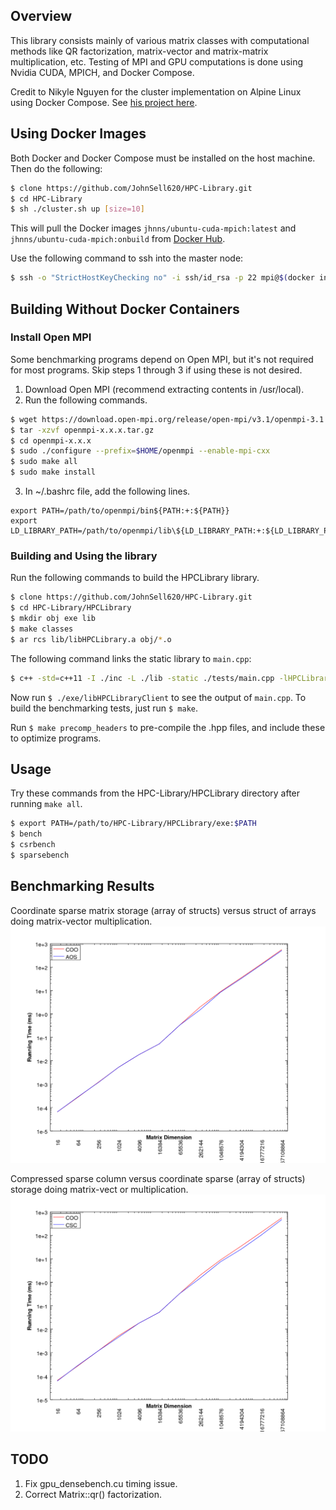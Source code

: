 ## Overview
This library consists mainly of various matrix classes with computational methods like QR factorization, matrix-vector and matrix-matrix multiplication, etc. Testing of MPI and GPU computations is done using Nvidia CUDA, MPICH, and Docker Compose.

Credit to Nikyle Nguyen for the cluster implementation on Alpine Linux using Docker Compose. See [his project here](https://github.com/NLKNguyen/alpine-mpich).

## Using Docker Images
Both Docker and Docker Compose must be installed on the host machine. Then do the following:
```bash
$ clone https://github.com/JohnSell620/HPC-Library.git
$ cd HPC-Library
$ sh ./cluster.sh up [size=10]
```
This will pull the Docker images `jhnns/ubuntu-cuda-mpich:latest` and `jhnns/ubuntu-cuda-mpich:onbuild` from [Docker Hub](https://hub.docker.com/).

Use the following command to ssh into the master node:
```bash
$ ssh -o "StrictHostKeyChecking no" -i ssh/id_rsa -p 22 mpi@$(docker inspect -f '{{range .NetworkSettings.Networks}}{{.IPAddress}}{{end}}' hpclibrary_master_1)
```

## Building Without Docker Containers
### Install Open MPI
Some benchmarking programs depend on Open MPI, but it's not required for most programs. Skip steps 1 through 3 if using these is not desired.
1. Download Open MPI (recommend extracting contents in /usr/local).
2. Run the following commands.
```bash
$ wget https://download.open-mpi.org/release/open-mpi/v3.1/openmpi-3.1.3.tar.gz
$ tar -xzvf openmpi-x.x.x.tar.gz
$ cd openmpi-x.x.x
$ sudo ./configure --prefix=$HOME/openmpi --enable-mpi-cxx
$ sudo make all
$ sudo make install
```
3. In ~/.bashrc file, add the following lines.
```
export PATH=/path/to/openmpi/bin${PATH:+:${PATH}}
export LD_LIBRARY_PATH=/path/to/openmpi/lib\${LD_LIBRARY_PATH:+:${LD_LIBRARY_PATH}}
```

### Building and Using the library
Run the following commands to build the HPCLibrary library.
```bash
$ clone https://github.com/JohnSell620/HPC-Library.git
$ cd HPC-Library/HPCLibrary
$ mkdir obj exe lib
$ make classes
$ ar rcs lib/libHPCLibrary.a obj/*.o
```
The following command links the static library to `main.cpp`:
```bash
$ c++ -std=c++11 -I ./inc -L ./lib -static ./tests/main.cpp -lHPCLibrary -o ./exe/libHPCLibraryClient
```
Now run `$ ./exe/libHPCLibraryClient` to see the output of `main.cpp`. To build the benchmarking tests, just run `$ make`.

Run `$ make precomp_headers` to pre-compile the .hpp files, and include these to optimize programs.

## Usage
Try these commands from the HPC-Library/HPCLibrary directory after running `make all`.
```bash
$ export PATH=/path/to/HPC-Library/HPCLibrary/exe:$PATH
$ bench
$ csrbench
$ sparsebench
```

## Benchmarking Results
Coordinate sparse matrix storage (array of structs) versus struct of arrays doing matrix-vector multiplication.
<img src="./HPCLibrary/graphs/AOSvsCOOcomparison.png" alt="AOSvsCOO" width="600px" />

Compressed sparse column versus coordinate sparse (array of structs) storage doing matrix-vect
or multiplication.
<img src="./HPCLibrary/graphs/CSCvsCOOcomparison.png" alt="CSCvsCOO" width="600px" />


## TODO
1. Fix gpu_densebench.cu timing issue.
2. Correct Matrix::qr() factorization.
